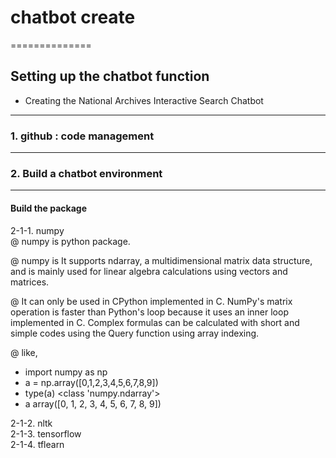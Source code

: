 # chatbot create 

==============
## Setting up the chatbot function
- Creating the National Archives Interactive Search Chatbot
-------------

### 1. github : code management
--------------------

### 2. Build a chatbot environment
--------------------

#### Build the package

2-1-1. numpy <br/>
@ numpy is python package.<br/>

@ numpy is It supports ndarray, a multidimensional matrix data structure, and is mainly used for linear algebra calculations using vectors and matrices.<br/>

@ It can only be used in CPython implemented in C. NumPy's matrix operation is faster than Python's loop because it uses an inner loop implemented in C. Complex formulas can be calculated with short and simple codes using the Query function using array indexing.<br/>

@ like,<br/>

- import numpy as np
- a = np.array([0,1,2,3,4,5,6,7,8,9])
- type(a)
<class 'numpy.ndarray'>
- a
array([0, 1, 2, 3, 4, 5, 6, 7, 8, 9])

2-1-2. nltk <br/>
2-1-3. tensorflow <br/>
2-1-4. tflearn <br/>

